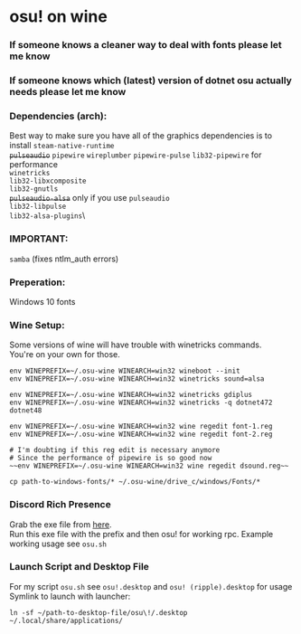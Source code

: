 # osu! on wine

### If someone knows a cleaner way to deal with fonts please let me know
### If someone knows which (latest) version of dotnet osu actually needs please let me know

### Dependencies (arch):
Best way to make sure you have all of the graphics dependencies is to install `steam-native-runtime` \
~~`pulseaudio`~~ `pipewire` `wireplumber` `pipewire-pulse` `lib32-pipewire` for performance \
`winetricks`\
`lib32-libxcomposite`\
`lib32-gnutls`\
~~`pulseaudio-alsa`~~ only if you use `pulseaudio`\
`lib32-libpulse`\
`lib32-alsa-plugins`\

### IMPORTANT:
`samba` (fixes ntlm_auth errors)


### Preperation:
Windows 10 fonts

### Wine Setup:
Some versions of wine will have trouble with winetricks commands.\
You're on your own for those.
```
env WINEPREFIX=~/.osu-wine WINEARCH=win32 wineboot --init
env WINEPREFIX=~/.osu-wine WINEARCH=win32 winetricks sound=alsa

env WINEPREFIX=~/.osu-wine WINEARCH=win32 winetricks gdiplus
env WINEPREFIX=~/.osu-wine WINEARCH=win32 winetricks -q dotnet472 dotnet48

env WINEPREFIX=~/.osu-wine WINEARCH=win32 wine regedit font-1.reg
env WINEPREFIX=~/.osu-wine WINEARCH=win32 wine regedit font-2.reg

# I'm doubting if this reg edit is necessary anymore
# Since the performance of pipewire is so good now
~~env WINEPREFIX=~/.osu-wine WINEARCH=win32 wine regedit dsound.reg~~

cp path-to-windows-fonts/* ~/.osu-wine/drive_c/windows/Fonts/*
```

### Discord Rich Presence
Grab the exe file from [here](https://github.com/0e4ef622/wine-discord-ipc-bridge).\
Run this exe file with the prefix and then osu! for working rpc.
Example working usage see `osu.sh`

### Launch Script and Desktop File
For my script `osu.sh` see `osu!.desktop` and `osu! (ripple).desktop` for usage \
Symlink to launch with launcher:
```
ln -sf ~/path-to-desktop-file/osu\!/.desktop ~/.local/share/applications/
```
